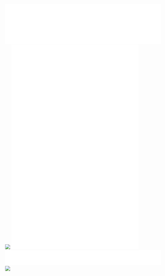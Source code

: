 ![](1.svg)
[![](https://spotify-recently-played-readme.vercel.app/api?user=315bp6mn3t6yolgv2rybfscptdmu)](https://open.spotify.com/user/315bp6mn3t6yolgv2rybfscptdmu)
[![](2.svg)](https://ko-fi.com/vexayy)
</br>
![](3.svg)
<img src="https://quotes-github-readme.vercel.app/api?type=horizontal&theme=dark" width="611px"/>
